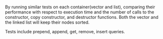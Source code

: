 By running similar tests on each container(vector and list), comparing their performance with respect to execution time and the number of calls to the constructor, copy constructor, and destructor functions. Both the vector and the linked list will keep their nodes sorted.

Tests include prepend, append, get, remove, insert queries.
